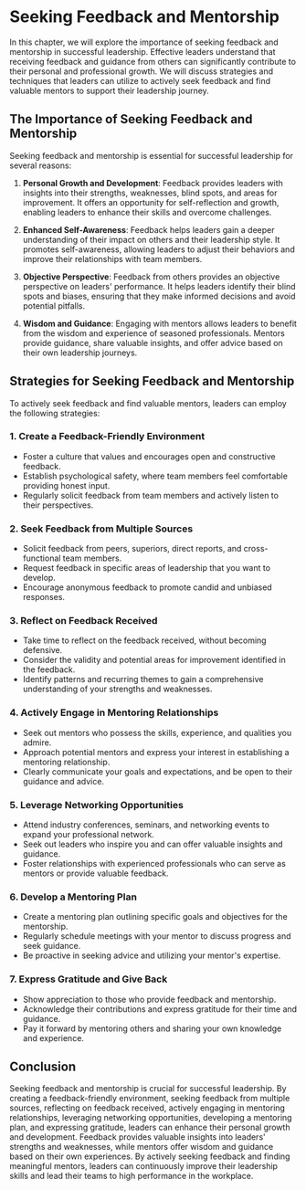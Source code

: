 # Seeking Feedback and Mentorship

In this chapter, we will explore the importance of seeking feedback and mentorship in successful leadership. Effective leaders understand that receiving feedback and guidance from others can significantly contribute to their personal and professional growth. We will discuss strategies and techniques that leaders can utilize to actively seek feedback and find valuable mentors to support their leadership journey.

## The Importance of Seeking Feedback and Mentorship

Seeking feedback and mentorship is essential for successful leadership for several reasons:

1. **Personal Growth and Development**: Feedback provides leaders with insights into their strengths, weaknesses, blind spots, and areas for improvement. It offers an opportunity for self-reflection and growth, enabling leaders to enhance their skills and overcome challenges.
    
2. **Enhanced Self-Awareness**: Feedback helps leaders gain a deeper understanding of their impact on others and their leadership style. It promotes self-awareness, allowing leaders to adjust their behaviors and improve their relationships with team members.
    
3. **Objective Perspective**: Feedback from others provides an objective perspective on leaders' performance. It helps leaders identify their blind spots and biases, ensuring that they make informed decisions and avoid potential pitfalls.
    
4. **Wisdom and Guidance**: Engaging with mentors allows leaders to benefit from the wisdom and experience of seasoned professionals. Mentors provide guidance, share valuable insights, and offer advice based on their own leadership journeys.
    

## Strategies for Seeking Feedback and Mentorship

To actively seek feedback and find valuable mentors, leaders can employ the following strategies:

### 1\. Create a Feedback-Friendly Environment

- Foster a culture that values and encourages open and constructive feedback.
- Establish psychological safety, where team members feel comfortable providing honest input.
- Regularly solicit feedback from team members and actively listen to their perspectives.

### 2\. Seek Feedback from Multiple Sources

- Solicit feedback from peers, superiors, direct reports, and cross-functional team members.
- Request feedback in specific areas of leadership that you want to develop.
- Encourage anonymous feedback to promote candid and unbiased responses.

### 3\. Reflect on Feedback Received

- Take time to reflect on the feedback received, without becoming defensive.
- Consider the validity and potential areas for improvement identified in the feedback.
- Identify patterns and recurring themes to gain a comprehensive understanding of your strengths and weaknesses.

### 4\. Actively Engage in Mentoring Relationships

- Seek out mentors who possess the skills, experience, and qualities you admire.
- Approach potential mentors and express your interest in establishing a mentoring relationship.
- Clearly communicate your goals and expectations, and be open to their guidance and advice.

### 5\. Leverage Networking Opportunities

- Attend industry conferences, seminars, and networking events to expand your professional network.
- Seek out leaders who inspire you and can offer valuable insights and guidance.
- Foster relationships with experienced professionals who can serve as mentors or provide valuable feedback.

### 6\. Develop a Mentoring Plan

- Create a mentoring plan outlining specific goals and objectives for the mentorship.
- Regularly schedule meetings with your mentor to discuss progress and seek guidance.
- Be proactive in seeking advice and utilizing your mentor's expertise.

### 7\. Express Gratitude and Give Back

- Show appreciation to those who provide feedback and mentorship.
- Acknowledge their contributions and express gratitude for their time and guidance.
- Pay it forward by mentoring others and sharing your own knowledge and experience.

## Conclusion

Seeking feedback and mentorship is crucial for successful leadership. By creating a feedback-friendly environment, seeking feedback from multiple sources, reflecting on feedback received, actively engaging in mentoring relationships, leveraging networking opportunities, developing a mentoring plan, and expressing gratitude, leaders can enhance their personal growth and development. Feedback provides valuable insights into leaders' strengths and weaknesses, while mentors offer wisdom and guidance based on their own experiences. By actively seeking feedback and finding meaningful mentors, leaders can continuously improve their leadership skills and lead their teams to high performance in the workplace.
